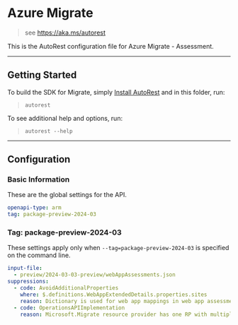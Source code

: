 # Azure Migrate

> see https://aka.ms/autorest

This is the AutoRest configuration file for Azure Migrate - Assessment.

---

## Getting Started

To build the SDK for Migrate, simply [Install AutoRest](https://aka.ms/autorest/install) and in this folder, run:

> `autorest`

To see additional help and options, run:

> `autorest --help`

---

## Configuration

### Basic Information

These are the global settings for the API.

``` yaml
openapi-type: arm
tag: package-preview-2024-03
```

### Tag: package-preview-2024-03

These settings apply only when `--tag=package-preview-2024-03` is specified on the command line.

```yaml $(tag) == 'package-preview-2024-03'
input-file:
  - preview/2024-03-03-preview/webAppAssessments.json
suppressions:
  - code: AvoidAdditionalProperties
    where: $.definitions.WebAppExtendedDetails.properties.sites
    reason: Dictionary is used for web app mappings in web app assessments.
  - code: OperationsAPIImplementation
    reason: Microsoft.Migrate resource provider has one RP with multiple SDKs. Operations API is centrally implemented at the AssessmentProjects level and intentionally excluded from individual service specifications to avoid duplication across multiple SDK instances.
```
